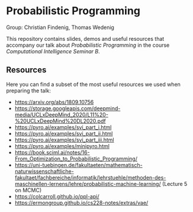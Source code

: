 # Probabilistic Programming
Group: Christian Findenig, Thomas Wedenig

This repository contains slides, demos and useful resources that accompany our talk about *Probabilistic Programming* in the course *Computational Intelligence Seminar B*.

## Resources

Here you can find a subset of the most useful resources we used when preparing the talk:

+ https://arxiv.org/abs/1809.10756
+ https://storage.googleapis.com/deepmind-media/UCLxDeepMind_2020/L11%20-%20UCLxDeepMind%20DL2020.pdf
+ https://pyro.ai/examples/svi_part_i.html
+ https://pyro.ai/examples/svi_part_ii.html
+ https://pyro.ai/examples/svi_part_iii.html
+ https://pyro.ai/examples/minipyro.html
+ https://book.sciml.ai/notes/16-From_Optimization_to_Probabilistic_Programming/
+ https://uni-tuebingen.de/fakultaeten/mathematisch-naturwissenschaftliche-fakultaet/fachbereiche/informatik/lehrstuehle/methoden-des-maschinellen-lernens/lehre/probabilistic-machine-learning/ (Lecture 5 on MCMC)
+ https://colcarroll.github.io/ppl-api/
+ https://ermongroup.github.io/cs228-notes/extras/vae/
